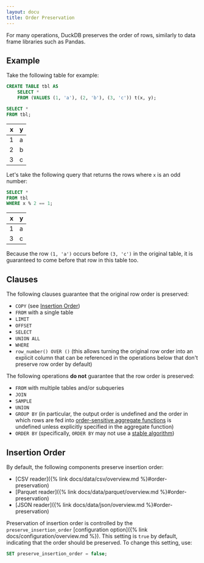 ```yaml
---
layout: docu
title: Order Preservation
---
```


For many operations, DuckDB preserves the order of rows, similarly to data frame libraries such as Pandas.

## Example

Take the following table for example:

```sql
CREATE TABLE tbl AS
    SELECT *
    FROM (VALUES (1, 'a'), (2, 'b'), (3, 'c')) t(x, y);

SELECT *
FROM tbl;
```

| x | y |
|--:|---|
| 1 | a |
| 2 | b |
| 3 | c |

Let's take the following query that returns the rows where `x` is an odd number:

```sql
SELECT *
FROM tbl
WHERE x % 2 == 1;
```

| x | y |
|--:|---|
| 1 | a |
| 3 | c |

Because the row `(1, 'a')` occurs before `(3, 'c')` in the original table, it is guaranteed to come before that row in this table too.

## Clauses

The following clauses guarantee that the original row order is preserved:

* `COPY` (see [Insertion Order](#insertion-order))
* `FROM` with a single table
* `LIMIT`
* `OFFSET`
* `SELECT`
* `UNION ALL`
* `WHERE`
* `row_number() OVER ()` (this allows turning the original row order into an explicit column that can be referenced in the operations below that don't preserve row order by default)

The following operations **do not** guarantee that the row order is preserved:

* `FROM` with multiple tables and/or subqueries
* `JOIN`
* `SAMPLE`
* `UNION`
* `GROUP BY` (in particular, the output order is undefined and the order in which rows are fed into [order-sensitive aggregate functions](https://duckdb.org/docs/sql/functions/aggregates.html#order-by-clause-in-aggregate-functions) is undefined unless explicitly specified in the aggregate function)
* `ORDER BY` (specifically, `ORDER BY` may not use a [stable algorithm](https://en.m.wikipedia.org/wiki/Stable_algorithm))

## Insertion Order

By default, the following components preserve insertion order:

* [CSV reader]({% link docs/data/csv/overview.md %}#order-preservation)
* [Parquet reader]({% link docs/data/parquet/overview.md %}#order-preservation)
* [JSON reader]({% link docs/data/json/overview.md %}#order-preservation)

Preservation of insertion order is controlled by the `preserve_insertion_order` [configuration option]({% link docs/configuration/overview.md %}).
This setting is `true` by default, indicating that the order should be preserved.
To change this setting, use:

```sql
SET preserve_insertion_order = false;
```
